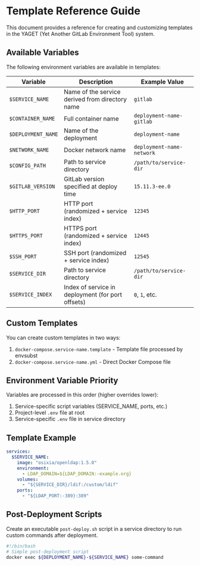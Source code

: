 # Template Reference Guide

This document provides a reference for creating and customizing templates in the YAGET (Yet Another GitLab Environment Tool) system.

## Available Variables

The following environment variables are available in templates:

| Variable | Description | Example Value |
|----------|-------------|--------------|
| `$SERVICE_NAME` | Name of the service derived from directory name | `gitlab` |
| `$CONTAINER_NAME` | Full container name | `deployment-name-gitlab` |
| `$DEPLOYMENT_NAME` | Name of the deployment | `deployment-name` |
| `$NETWORK_NAME` | Docker network name | `deployment-name-network` |
| `$CONFIG_PATH` | Path to service directory | `/path/to/service-dir` |
| `$GITLAB_VERSION` | GitLab version specified at deploy time | `15.11.3-ee.0` |
| `$HTTP_PORT` | HTTP port (randomized + service index) | `12345` |
| `$HTTPS_PORT` | HTTPS port (randomized + service index) | `12445` |
| `$SSH_PORT` | SSH port (randomized + service index) | `12545` |
| `$SERVICE_DIR` | Path to service directory | `/path/to/service-dir` |
| `$SERVICE_INDEX` | Index of service in deployment (for port offsets) | `0`, `1`, etc. |

## Custom Templates

You can create custom templates in two ways:
1. `docker-compose.service-name.template` - Template file processed by envsubst
2. `docker-compose.service-name.yml` - Direct Docker Compose file

## Environment Variable Priority

Variables are processed in this order (higher overrides lower):
1. Service-specific script variables (SERVICE_NAME, ports, etc.)
2. Project-level `.env` file at root
3. Service-specific `.env` file in service directory

## Template Example

```yaml
services:
  $SERVICE_NAME:
    image: "osixia/openldap:1.5.0"
    environment:
      - LDAP_DOMAIN=${LDAP_DOMAIN:-example.org}
    volumes:
      - "${SERVICE_DIR}/ldif:/custom/ldif"
    ports:
      - "${LDAP_PORT:-389}:389"
```

## Post-Deployment Scripts

Create an executable `post-deploy.sh` script in a service directory to run custom commands after deployment.

```bash
#!/bin/bash
# Simple post-deployment script
docker exec ${DEPLOYMENT_NAME}-${SERVICE_NAME} some-command
```